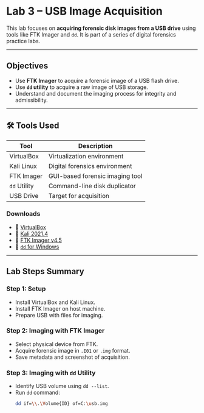 #  Lab 3 – USB Image Acquisition

This lab focuses on **acquiring forensic disk images from a USB drive** using tools like FTK Imager and `dd`. It is part of a series of digital forensics practice labs.

---

##  Objectives

- Use **FTK Imager** to acquire a forensic image of a USB flash drive.
- Use **`dd` utility** to acquire a raw image of USB storage.
- Understand and document the imaging process for integrity and admissibility.

---

## 🛠️ Tools Used

| Tool          | Description                         |
|---------------|-------------------------------------|
| VirtualBox    | Virtualization environment          |
| Kali Linux    | Digital forensics environment       |
| FTK Imager    | GUI-based forensic imaging tool     |
| `dd` Utility  | Command-line disk duplicator        |
| USB Drive     | Target for acquisition              |

###  Downloads

- 🔗 [VirtualBox](https://www.virtualbox.org/wiki/Downloads)  
- 🔗 [Kali 2021.4](https://old.kali.org/kali-images/kali-2021.4/)  
- 🔗 [FTK Imager v4.5](https://accessdata.com/product-download/ftk-imager-version-4-5)  
- 🔗 [`dd` for Windows](http://www.chrysocome.net/downloads/dd-0.5.zip)

---

##  Lab Steps Summary

### Step 1: Setup
- Install VirtualBox and Kali Linux.
- Install FTK Imager on host machine.
- Prepare USB with files for imaging.

### Step 2: Imaging with FTK Imager
- Select physical device from FTK.
- Acquire forensic image in `.E01` or `.img` format.
- Save metadata and screenshot of acquisition.

### Step 3: Imaging with `dd` Utility
- Identify USB volume using `dd --list`.
- Run `dd` command:
  ```bash
  dd if=\\.\Volume{ID} of=C:\usb.img
